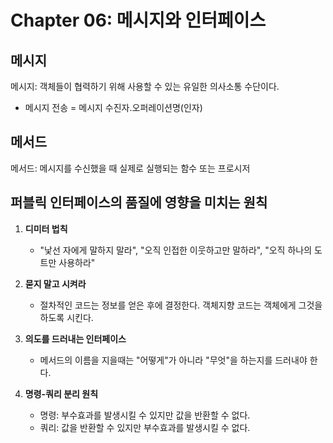 # Chapter 06: 메시지와 인터페이스

## 메시지
메시지: 객체들이 협력하기 위해 사용할 수 있는 유일한 의사소통 수단이다.
- 메시지 전송 = 메시지 수진자.오퍼레이션명(인자)

## 메서드
메서드: 메시지를 수신했을 때 실제로 실행되는 함수 또는 프로시저

## 퍼블릭 인터페이스의 품질에 영향을 미치는 원칙
1. **디미터 법칙**
    - "낯선 자에게 말하지 말라", "오직 인접한 이웃하고만 말하라", "오직 하나의 도트만 사용하라"


2. **묻지 말고 시켜라**
    - 절차적인 코드는 정보를 얻은 후에 결정한다. 객체지향 코드는 객체에게 그것을 하도록 시킨다.

3. **의도를 드러내는 인터페이스**
    - 메서드의 이름을 지을때는 "어떻게"가 아니라 "무엇"을 하는지를 드러내야 한다.

4. **명령-쿼리 분리 원칙**
    - 명령: 부수효과를 발생시킬 수 있지만 값을 반환할 수 없다.
    - 쿼리: 값을 반환할 수 있지만 부수효과를 발생시킬 수 없다.
